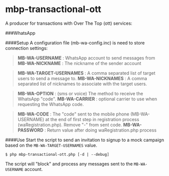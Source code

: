 # mbp-transactional-ott
A producer for transactions with Over The Top (ott) services:

###WhatsApp

####Setup
A configuration file (mb-wa-config.inc) is need to store connection settings:

> **MB-WA-USERNAME** : WhatsApp account to send messages from
> **MB-WA-NICKNAME** : The nickname of the sender account

> **MB-WA-TARGET-USERNAMES** : A comma separated list of target users to send a message to.
> **MB-WA-NICKNAMES** : A comma separated list of nicknames to associate with the target users.

> **MB-WA-OPTION** : (sms or voice) The method to receive the WhatsApp "code".
> **MB-WA-CARRIER** : optional carrier to use when requesting the WhatsApp code.

> **MB-WA-CODE** : The "code" sent to the mobile phone (MB-WA-USERNAME) at the end of first step in registration process (waRegistration.php). Remove "-" from sent code.
> **MB-WA-PASSWORD** : Return value after doing waRegistration.php process

####Use
Start the script to send an invitation to signup to a mock campaign based on the `MB-WA-TARGET-USERNAMES` value.
```
$ php mbp-transactional-ott.php [-d | --debug]
```
The script will "block" and process any messages sent to the `MB-WA-USERNAME` account.
